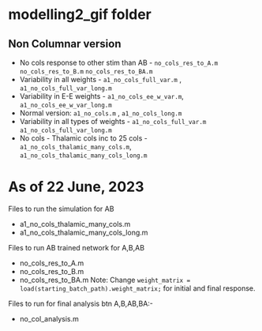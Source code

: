 # modelling2_gif folder

## Non Columnar version
- No cols response to other stim than AB - `no_cols_res_to_A.m` `no_cols_res_to_B.m` `no_cols_res_to_BA.m`
- Variability in all weights -  `a1_no_cols_full_var.m` , `a1_no_cols_full_var_long.m`
- Variability in E-E weights - `a1_no_cols_ee_w_var.m`, `a1_no_cols_ee_w_var_long.m`
- Normal version: `a1_no_cols.m` , `a1_no_cols_long.m`
- Variability in all types of weights - `a1_no_cols_full_var.m` `a1_no_cols_full_var_long.m`
- No cols - Thalamic cols inc to 25 cols - `a1_no_cols_thalamic_many_cols.m`, `a1_no_cols_thalamic_many_cols_long.m`


# As of 22 June, 2023
Files to run the simulation for AB
- a1_no_cols_thalamic_many_cols.m
- a1_no_cols_thalamic_many_cols_long.m

Files to run AB trained network for A,B,AB
- no_cols_res_to_A.m
- no_cols_res_to_B.m
- no_cols_res_to_BA.m
Note: Change `weight_matrix = load(starting_batch_path).weight_matrix;` for initial and final response. 

Files to run for final analysis btn A,B,AB,BA:-
- no_col_analysis.m